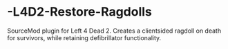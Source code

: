 # -L4D2-Restore-Ragdolls
SourceMod plugin for Left 4 Dead 2.
Creates a clientsided ragdoll on death for survivors, while retaining defibrillator functionality.
